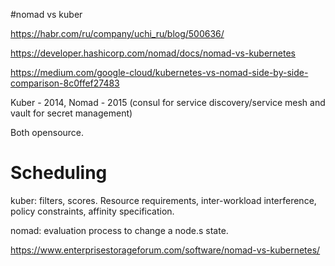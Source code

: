 #nomad vs kuber

https://habr.com/ru/company/uchi_ru/blog/500636/

https://developer.hashicorp.com/nomad/docs/nomad-vs-kubernetes


https://medium.com/google-cloud/kubernetes-vs-nomad-side-by-side-comparison-8c0ffef27483

Kuber - 2014, Nomad - 2015 (consul for service discovery/service mesh and vault for secret management)

Both opensource.

# Scheduling
kuber: filters, scores. Resource requirements, inter-workload interference, policy constraints,
affinity specification.

nomad: evaluation process to change a node.s state.


https://www.enterprisestorageforum.com/software/nomad-vs-kubernetes/




